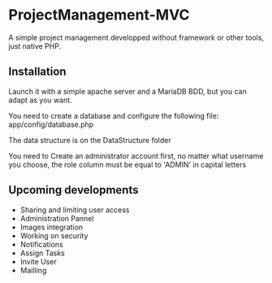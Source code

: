# ProjectManagement-MVC
A simple project management developped without framework or other tools, just native PHP.


## Installation
Launch it with a simple apache server and a MariaDB BDD, but you can adapt as you want.

You need to create a database and configure the following file: app/config/database.php

The data structure is on the DataStructure folder

You need to Create an administrator account first, no matter what username you choose, the role column must be equal to 'ADMIN' in capital letters


## Upcoming developments
- Sharing and limiting user access
- Administration Pannel
- Images integration
- Working on security
- Notifications
- Assign Tasks
- Invite User
- Mailling
